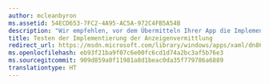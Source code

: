 ```yaml
---
author: mcleanbyron
ms.assetid: 54ECD653-7FC2-4A95-AC5A-972C4FB5A54B
description: "Wir empfehlen, vor dem Übermitteln Ihrer App die Implementierung der Anzeigenvermittlung zu testen."
title: Testen der Implementierung der Anzeigenvermittlung
redirect_url: https://msdn.microsoft.com/library/windows/apps/xaml/dn864358.aspx
ms.openlocfilehash: eb93f21ba9f07c6e00fc6cd1d74a2bc3af5b76e3
ms.sourcegitcommit: 909d859a0f11981a8d1beac0da35f779786a6889
translationtype: HT
---
```


